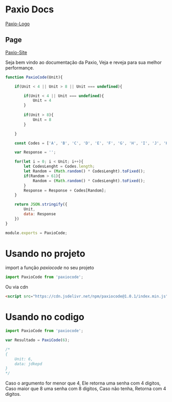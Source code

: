 # Paxio Docs

[Paxio-Logo](https://paxio.netlify.app/favicon.ico)

## Page

[Paxio-Site](https://paxio.netlify.app)

Seja bem vindo ao documentação da Paxio, Veja e reveja para sua melhor performançe.

``` Javascript
function PaxioCode(Unit){

    if(Unit < 4 || Unit > 8 || Unit === undefined){

        if(Unit < 4 || Unit === undefined){
            Unit = 4
        }
        
        if(Unit > 8){
            Unit = 8
        }

    }

    const Codes = ['A', 'B', 'C', 'D', 'E', 'F', 'G', 'H', 'I', 'J', 'K', 'L', 'M', 'N', 'O', 'P', 'Q', 'R', 'S', 'T', 'U', 'V', 'W', 'X', 'Y', 'Z', 'a', 'b', 'c', 'd', 'e', 'f', 'g', 'h', 'i', 'j', 'k', 'l', 'm', 'n', 'o', 'p', 'q', 'r', 's', 't', 'u', 'v', 'w', 'x', 'y', 'z', '0', '1', '2', '3', '4', '5', '6', '7', '8', '9'];

    var Response = '';

    for(let i = 0; i < Unit; i++){
        let CodesLenght = Codes.length;
        let Random = (Math.random() * CodesLenght).toFixed();
        if(Random > 61){
            Random = (Math.random() * CodesLenght).toFixed();
        }
        Response = Response + Codes[Random];
    }

    return JSON.stringify({
        Unit,
        data: Response
    })
}

module.exports = PaxioCode;
```

# Usando no projeto

import a função *paxiocode* no seu projeto

``` Javascript
import PaxioCode from 'paxiocode';
```

Ou via cdn

``` html
<script src="https://cdn.jsdelivr.net/npm/paxiocode@1.0.1/index.min.js">
```

# Usando no codigo

``` Javascript
import PaxioCode from 'paxiocode';

var Resultado = PaxiCode(6);

/* 
{
    Unit: 6,
    data: jdkepd
} 
*/

```

Caso o argumento for menor que 4, Ele retorna uma senha com 4 digitos, Caso maior que 8 uma senha com 8 digitos, Caso não tenha, Retorna com 4 digitos.